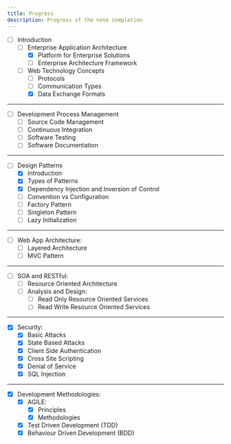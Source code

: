 ```yaml
---
title: Progress
description: Progress of the note completion
---
```


- [ ] Introduction
    - [ ] Enterprise Application Architecture
      - [x] Platform for Enterprise Solutions
      - [ ] Enterprise Architecture Framework
    - [ ] Web Technology Concepts
      - [ ] Protocols
      - [ ] Communication Types
      - [x] Data Exchange Formats
---

  - [ ] Development Process Management
    - [ ] Source Code Management
    - [ ] Continuous Integration
    - [ ] Software Testing
    - [ ] Software Documentation
---

  - [ ] Design Patterns
    - [x] Introduction
    - [x] Types of Patterns
    - [x] Dependency Injection and Inversion of Control
    - [ ] Convention vs Configuration
    - [ ] Factory Pattern
    - [ ] Singleton Pattern
    - [ ] Lazy Initialization
---

  - [ ] Web App Architecture:
    - [ ] Layered Architecture
    - [ ] MVC Pattern
---

  - [ ] SOA and RESTful:
    - [ ] Resource Oriented Architecture
    - [ ] Analysis and Design:
        - [ ] Read Only Resource Oriented Services
        - [ ] Read Write Resource Oriented Services
---

  - [x] Security:
    - [x] Basic Attacks
    - [x] State Based Attacks
    - [x] Client Side Authentication
    - [x] Cross Site Scripting
    - [x] Denial of Service
    - [x] SQL Injection
---

  - [x] Development Methodologies:
    - [x] AGILE: 
        - [x] Principles
        - [x] Methodologies
    - [x] Test Driven Development (TDD)
    - [x] Behaviour Driven Development (BDD)
